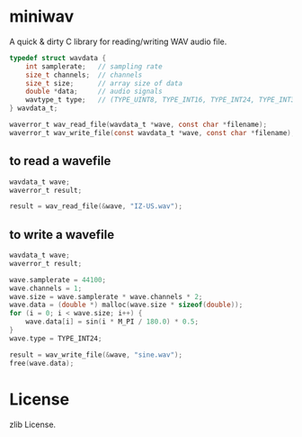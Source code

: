 # miniwav
A quick & dirty C library for reading/writing WAV audio file.

```C
typedef struct wavdata {
    int samplerate;   // sampling rate
    size_t channels;  // channels
    size_t size;      // array size of data
    double *data;     // audio signals
    wavtype_t type;   // (TYPE_UINT8, TYPE_INT16, TYPE_INT24, TYPE_INT32, TYPE_FLOAT)
} wavdata_t;

waverror_t wav_read_file(wavdata_t *wave, const char *filename);
waverror_t wav_write_file(const wavdata_t *wave, const char *filename);
```

## to read a wavefile
```C
wavdata_t wave;
waverror_t result;

result = wav_read_file(&wave, "IZ-US.wav");
```

## to write a wavefile
```C
wavdata_t wave;
waverror_t result;

wave.samplerate = 44100;
wave.channels = 1;
wave.size = wave.samplerate * wave.channels * 2;
wave.data = (double *) malloc(wave.size * sizeof(double));
for (i = 0; i < wave.size; i++) {
    wave.data[i] = sin(i * M_PI / 180.0) * 0.5;
}
wave.type = TYPE_INT24;

result = wav_write_file(&wave, "sine.wav");
free(wave.data);
```

# License
zlib License.
